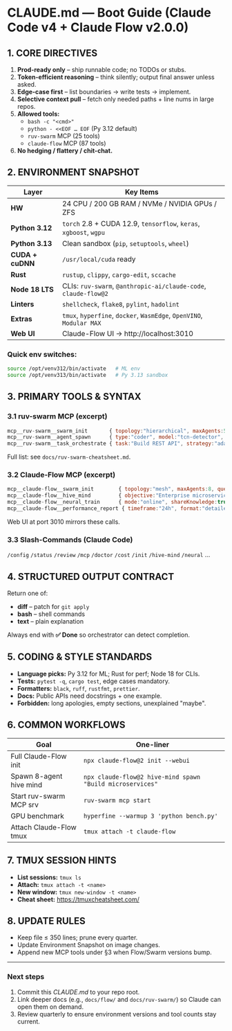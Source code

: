# CLAUDE.md — Boot Guide (Claude Code v4 + Claude Flow v2.0.0)

## 1. CORE DIRECTIVES
1. **Prod-ready only** – ship runnable code; no TODOs or stubs.
2. **Token-efficient reasoning** – think silently; output final answer unless asked.
3. **Edge-case first** – list boundaries → write tests → implement.
4. **Selective context pull** – fetch only needed paths + line nums in large repos.
5. **Allowed tools:**
   - `bash -c "<cmd>"`
   - `python - <<EOF … EOF` (Py 3.12 default)
   - `ruv-swarm` MCP (25 tools)
   - `claude-flow` MCP (87 tools)
6. **No hedging / flattery / chit-chat.**

## 2. ENVIRONMENT SNAPSHOT

| Layer | Key Items |
|-------|-----------|
| **HW** | 24 CPU / 200 GB RAM / NVMe / NVIDIA GPUs / ZFS |
| **Python 3.12** | `torch` 2.8 + CUDA 12.9, `tensorflow`, `keras`, `xgboost`, `wgpu` |
| **Python 3.13** | Clean sandbox (`pip`, `setuptools`, `wheel`) |
| **CUDA + cuDNN** | `/usr/local/cuda` ready |
| **Rust** | `rustup`, `clippy`, `cargo-edit`, `sccache` |
| **Node 18 LTS** | CLIs: `ruv-swarm`, `@anthropic-ai/claude-code`, `claude-flow@2` |
| **Linters** | `shellcheck`, `flake8`, `pylint`, `hadolint` |
| **Extras** | `tmux`, `hyperfine`, `docker`, `WasmEdge`, `OpenVINO`, `Modular MAX` |
| **Web UI** | Claude-Flow UI → http://localhost:3010 |

### Quick env switches:
```bash
source /opt/venv312/bin/activate   # ML env
source /opt/venv313/bin/activate   # Py 3.13 sandbox
```

## 3. PRIMARY TOOLS & SYNTAX

### 3.1 ruv-swarm MCP (excerpt)
```javascript
mcp__ruv-swarm__swarm_init       { topology:"hierarchical", maxAgents:5, enableNeural:true }
mcp__ruv-swarm__agent_spawn      { type:"coder", model:"tcn-detector", pattern:"convergent" }
mcp__ruv-swarm__task_orchestrate { task:"Build REST API", strategy:"adaptive" }
```
Full list: see `docs/ruv-swarm-cheatsheet.md`.

### 3.2 Claude-Flow MCP (excerpt)
```javascript
mcp__claude-flow__swarm_init        { topology:"mesh", maxAgents:8, queen:"strategic" }
mcp__claude-flow__hive_mind         { objective:"Enterprise microservices" }
mcp__claude-flow__neural_train      { mode:"online", shareKnowledge:true }
mcp__claude-flow__performance_report { timeframe:"24h", format:"detailed" }
```
Web UI at port 3010 mirrors these calls.

### 3.3 Slash-Commands (Claude Code)
`/config` `/status` `/review` `/mcp` `/doctor` `/cost` `/init` `/hive-mind` `/neural` ...

## 4. STRUCTURED OUTPUT CONTRACT
Return one of:
- **diff** – patch for `git apply`
- **bash** – shell commands
- **text** – plain explanation

Always end with **✅ Done** so orchestrator can detect completion.

## 5. CODING & STYLE STANDARDS
- **Language picks:** Py 3.12 for ML; Rust for perf; Node 18 for CLIs.
- **Tests:** `pytest -q`, `cargo test`, edge cases mandatory.
- **Formatters:** `black`, `ruff`, `rustfmt`, `prettier`.
- **Docs:** Public APIs need docstrings + one example.
- **Forbidden:** long apologies, empty sections, unexplained "maybe".

## 6. COMMON WORKFLOWS

| Goal | One-liner |
|------|-----------|
| Full Claude-Flow init | `npx claude-flow@2 init --webui` |
| Spawn 8-agent hive mind | `npx claude-flow@2 hive-mind spawn "Build microservices"` |
| Start ruv-swarm MCP srv | `ruv-swarm mcp start` |
| GPU benchmark | `hyperfine --warmup 3 'python bench.py'` |
| Attach Claude-Flow tmux | `tmux attach -t claude-flow` |

## 7. TMUX SESSION HINTS
- **List sessions:** `tmux ls`
- **Attach:** `tmux attach -t <name>`
- **New window:** `tmux new-window -t <name>`
- **Cheat sheet:** https://tmuxcheatsheet.com/

## 8. UPDATE RULES
- Keep file ≤ 350 lines; prune every quarter.
- Update Environment Snapshot on image changes.
- Append new MCP tools under §3 when Flow/Swarm versions bump.

---

### Next steps
1. Commit this *CLAUDE.md* to your repo root.
2. Link deeper docs (e.g., `docs/flow/` and `docs/ruv-swarm/`) so Claude can open them on demand.
3. Review quarterly to ensure environment versions and tool counts stay current.

